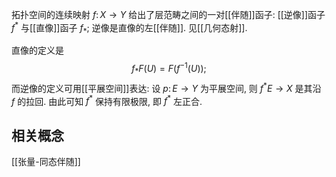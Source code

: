 
拓扑空间的连续映射 $f\colon X\to Y$ 给出了层范畴之间的一对[[伴随]]函子: [[逆像]]函子 $f^*$ 与[[直像]]函子 $f_*$; 逆像是直像的左[[伴随]]. 见[[几何态射]].

直像的定义是
$$
f_* F (U) = F (f^{-1}(U));
$$
而逆像的定义可用[[平展空间]]表达: 设 $p\colon E\to Y$ 为平展空间, 则 $f^*E\to X$ 是其沿 $f$ 的拉回. 由此可知 $f^*$ 保持有限极限, 即 $f^*$ 左正合.

## 相关概念

[[张量-同态伴随]]